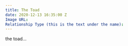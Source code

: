 ```yaml
---
title: The Toad
date: 2020-12-13 16:35:00 Z
Image URL: 
Relationship Type (this is the text under the name): 
---
```


the toad...